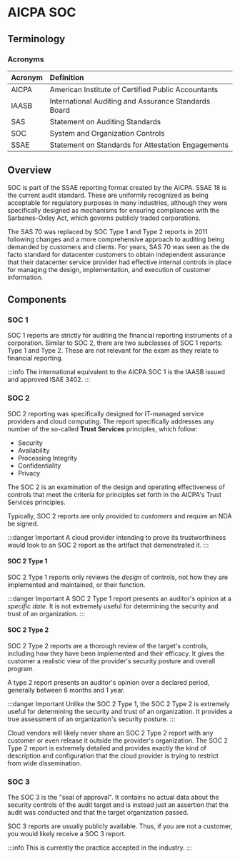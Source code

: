 # AICPA SOC

## Terminology

### Acronyms

| Acronym | Definition |
| :--- | :--- |
| AICPA | American Institute of Certified Public Accountants |
| IAASB | International Auditing and Assurance Standards Board |
| SAS | Statement on Auditing Standards |
| SOC | System and Organization Controls |
| SSAE | Statement on Standards for Attestation Engagements |

## Overview

SOC is part of the SSAE reporting format created by the AICPA. SSAE 18 is the current audit standard. These are uniformly recognized as being acceptable for regulatory purposes in many industries, although they were specifically designed as mechanisms for ensuring compliances with the Sarbanes-Oxley Act, which governs publicly traded corporations.

The SAS 70 was replaced by SOC Type 1 and Type 2 reports in 2011 following changes and a more comprehensive approach to auditing being demanded by customers and clients. For years, SAS 70 was seen as the de facto standard for datacenter customers to obtain independent assurance that their datacenter service provider had effective internal controls in place for managing the design, implementation, and execution of customer information.

## Components

### SOC 1

SOC 1 reports are strictly for auditing the financial reporting instruments of a corporation. Similar to SOC 2, there are two subclasses of SOC 1 reports: Type 1 and Type 2. These are not relevant for the exam as they relate to financial reporting.

:::info
The international equivalent to the AICPA SOC 1 is the IAASB issued and approved ISAE 3402.
:::

### SOC 2

SOC 2 reporting was specifically designed for IT-managed service providers and cloud computing. The report specifically addresses any number of the so-called **Trust Services** principles, which follow:

- Security
- Availability
- Processing Integrity
- Confidentiality
- Privacy

The SOC 2 is an examination of the design and operating effectiveness of controls that meet the criteria for principles set forth in the AICPA's Trust Services principles.

Typically, SOC 2 reports are only provided to *customers* and require an NDA be signed.

:::danger Important
A cloud provider intending to prove its trustworthiness would look to an SOC 2 report as the artifact that demonstrated it.
:::

#### SOC 2 Type 1

SOC 2 Type 1 reports only reviews the *design* of controls, not how they are implemented and maintained, or their function.

:::danger Important
A SOC 2 Type 1 report presents an auditor's opinion at a *specific date.* It is not extremely useful for determining the security and trust of an organization.
:::

#### SOC 2 Type 2

SOC 2 Type 2 reports are a thorough review of the target's controls, including how they have been implemented and their efficacy. It gives the customer a realistic view of the provider's security posture and overall program.

A type 2 report presents an auditor's opinion over a declared period, generally between 6 months and 1 year.

:::danger Important
Unlike the SOC 2 Type 1, the SOC 2 Type 2 is extremely useful for determining the security and trust of an organization. It provides a true assessment of an organization's security posture.
:::

Cloud vendors will likely never share an SOC 2 Type 2 report with any customer or even release it outside the provider's organization. The SOC 2 Type 2 report is extremely detailed and provides exactly the kind of description and configuration that the cloud provider is trying to restrict from wide dissemination.

### SOC 3

The SOC 3 is the "seal of approval". It contains no actual data about the security controls of the audit target and is instead just an assertion that the audit was conducted and that the target organization passed.

SOC 3 reports are usually publicly available. Thus, if you are not a customer, you would likely receive a SOC 3 report.

:::info
This is currently the practice accepted in the industry.
:::